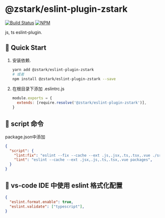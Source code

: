 # @zstark/eslint-plugin-zstark

[![Build Status](https://travis-ci.com/PinghuaZhuang/zstark.svg?branch=master)](https://travis-ci.com/PinghuaZhuang/zstark)  [![NPM](https://img.shields.io/npm/v/@zstark/eslint-plugin-zstark)](https://www.npmjs.com/package/@zstark/eslint-plugin-zstark)


js, ts eslint-plugin.



## 🚀 Quick Start

1. 安装依赖.

   ```bash
   yarn add @zstark/eslint-plugin-zstark
   # 或者
   npm install @zstark/eslint-plugin-zstark --save
   ```


2. 在根目录下添加 .eslintrc.js

   ```js
   module.exports = {
     extends: [require.resolve('@zstark/eslint-plugin-zstark')],
   }
   ```



## 🔖 script 命令

package.json中添加
```json
{
  "script": {
    "lint:fix": "eslint --fix --cache --ext .js,.jsx,.ts,.tsx,.vue ./src",
    "lint": "eslint --cache --ext .jsx,.js,.ts,.tsx,.vue packages",
  }
}
```



## 🔖 vs-code IDE 中使用 eslint 格式化配置

```json
{
  "eslint.format.enable": true,
  "eslint.validate": ["typescript"],
}
```
